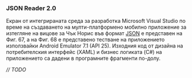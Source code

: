 ### JSON Reader 2.0

Екран от интегрираната среда за разработка Microsoft Visual Studio по време на създаването на мулти-платформено мобилно приложение за изтегляне на вицове за Чък Норис във формат [JSON](https://www.json.org/) е представен на Фиг. 67, а на Фиг. 68 е представено тестване на приложението използвайки Android Emulator 7.1 \(API 25\). Изходния код от дизайна на потребителския интерфейс \(XAML\) и бизнес логиката \(C\#\) на приложението са дадени в програмните фрагменти по-долу.

_// TODO_

